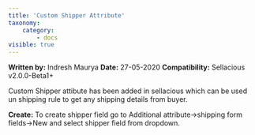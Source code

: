 ```yaml
---
title: 'Custom Shipper Attribute'
taxonomy:
    category:
        - docs
visible: true
---
```


**Written by:** Indresh Maurya
**Date:** 27-05-2020
**Compatibility:** Sellacious v2.0.0-Beta1+

Custom Shipper attibute has been added in sellacious which can be used un shipping rule to get any shipping details from buyer.

**Create:** To create shipper field go to Additional attribute->shipping form fields->New and select shipper field from dropdown.

